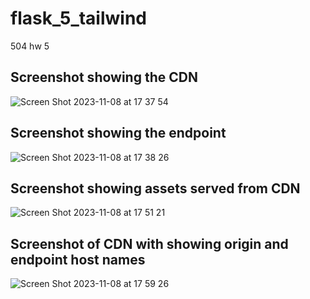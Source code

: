 # flask_5_tailwind
504 hw 5

## Screenshot showing the CDN 
![Screen Shot 2023-11-08 at 17 37 54](https://github.com/chebbin/flask_5_tailwind/assets/141374142/be57305a-9063-4861-b491-a29b03953a17)

## Screenshot showing the endpoint
![Screen Shot 2023-11-08 at 17 38 26](https://github.com/chebbin/flask_5_tailwind/assets/141374142/8642f0c9-73dc-4856-bbb6-37ea2ffc64b6)

## Screenshot showing assets served from CDN
![Screen Shot 2023-11-08 at 17 51 21](https://github.com/chebbin/flask_5_tailwind/assets/141374142/2280d943-6b28-4d84-a619-d3cbe71664a4)

## Screenshot of CDN with showing origin and endpoint host names
![Screen Shot 2023-11-08 at 17 59 26](https://github.com/chebbin/flask_5_tailwind/assets/141374142/2e9caf54-267e-4981-94c2-63ffce51c401)

